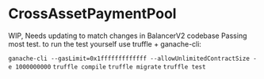 # CrossAssetPaymentPool

WIP, Needs updating to match changes in BalancerV2 codebase
Passing most test.
to run the test yourself use truffle + ganache-cli:

```ganache-cli --gasLimit=0x1fffffffffffff --allowUnlimitedContractSize -e 1000000000```
```truffle compile```
```truffle migrate```
```truffle test```
